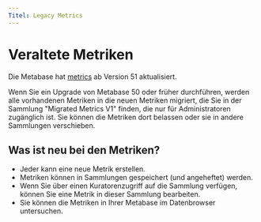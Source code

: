 ```yaml
---
Titel: Legacy Metrics
---
```



# Veraltete Metriken


Die Metabase hat [metrics](./metrics.md) ab Version 51 aktualisiert.


Wenn Sie ein Upgrade von Metabase 50 oder früher durchführen, werden alle vorhandenen Metriken in die neuen Metriken migriert, die Sie in der Sammlung "Migrated Metrics V1" finden, die nur für Administratoren zugänglich ist. Sie können die Metriken dort belassen oder sie in andere Sammlungen verschieben.


## Was ist neu bei den Metriken?


- Jeder kann eine neue Metrik erstellen.
- Metriken können in Sammlungen gespeichert (und angeheftet) werden.
- Wenn Sie über einen Kuratorenzugriff auf die Sammlung verfügen, können Sie eine Metrik in dieser Sammlung bearbeiten.
- Sie können die Metriken in Ihrer Metabase im Datenbrowser untersuchen.

